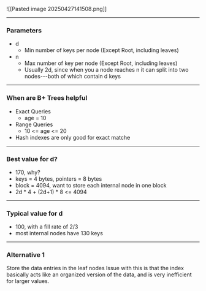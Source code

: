 ![[Pasted image 20250427141508.png]]

--- 
### Parameters
- d
	- Min number of keys per node (Except Root, including leaves)
- n
	- Max number of key per node  (Except Root, including leaves)
	- Usually 2d, since when you a node reaches n it can split into two nodes---both of which contain d keys

---

### When are B+ Trees helpful
- Exact Queries
	- age = 10
- Range Queries
	- 10 <= age <= 20
- Hash indexes are only good for exact matche

---
### Best value for d?
- 170, why?
-  keys = 4 bytes, pointers = 8 bytes
-  block = 4094, want to store each internal node in one block
- 2d * 4 + (2d+1) * 8 <= 4094
---
### Typical value for d
- 100, with a fill rate of 2/3
- most internal nodes have 130 keys

---

### Alternative 1
Store the data entries in the leaf nodes
Issue with this is that the index basically acts like an organized version of the data, and is very inefficient for larger values.